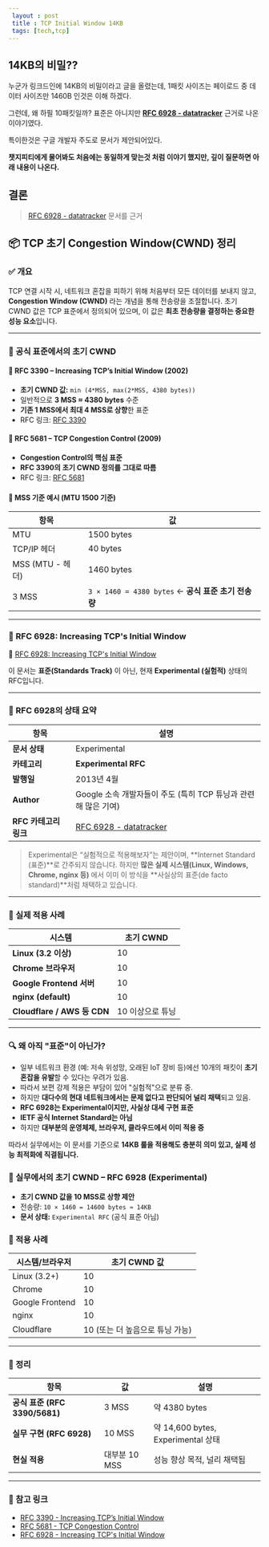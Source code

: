 ```yaml
---
 layout : post
 title : TCP Initial Window 14KB
 tags: [tech,tcp]
---
```


## 14KB의 비밀??

누군가 링크드인에 14KB의 비밀이라고 글을 올렸는데,
1패킷 사이즈는 페이로드 중 데이터 사이즈만 1460B 인것은 이해 하겠다.

그런데, 왜 하필 10패킷일까?
표준은 아니지만 **[RFC 6928 - datatracker](https://datatracker.ietf.org/doc/rfc6928/)** 근거로 나온 이야기였다.

특이한것은 구글 개발자 주도로 문서가 제안되어있다.

**챗지피티에게 물어봐도 처음에는 동일하게 맞는것 처럼 이야기 했지만, 깊이 질문하면 아래 내용이 나온다.**

## 결론

> [RFC 6928 - datatracker](https://datatracker.ietf.org/doc/rfc6928/) 문서를 근거

## 📦 TCP 초기 Congestion Window(CWND) 정리

### ✅ 개요

TCP 연결 시작 시, 네트워크 혼잡을 피하기 위해 처음부터 모든 데이터를 보내지 않고,
**Congestion Window (CWND)** 라는 개념을 통해 전송량을 조절합니다.
초기 CWND 값은 TCP 표준에서 정의되어 있으며, 이 값은 **최초 전송량을 결정하는 중요한 성능 요소**입니다.

---

### 🧾 공식 표준에서의 초기 CWND

#### 📘 RFC 3390 – Increasing TCP’s Initial Window (2002)

- **초기 CWND 값:** `min (4*MSS, max(2*MSS, 4380 bytes))`
- 일반적으로 **3 MSS ≈ 4380 bytes** 수준
- **기존 1 MSS에서 최대 4 MSS로 상향**한 표준
- RFC 링크: [RFC 3390](https://datatracker.ietf.org/doc/html/rfc3390)

#### 📘 RFC 5681 – TCP Congestion Control (2009)

- **Congestion Control의 핵심 표준**
- **RFC 3390의 초기 CWND 정의를 그대로 따름**
- RFC 링크: [RFC 5681](https://datatracker.ietf.org/doc/html/rfc5681)

#### 🔢 MSS 기준 예시 (MTU 1500 기준)

| 항목 | 값 |
|------|-----|
| MTU | 1500 bytes |
| TCP/IP 헤더 | 40 bytes |
| MSS (MTU - 헤더) | 1460 bytes |
| 3 MSS | `3 × 1460 = 4380 bytes` ← **공식 표준 초기 전송량** |

---

### 📄 RFC 6928: Increasing TCP's Initial Window

🔗 [RFC 6928: Increasing TCP's Initial Window](https://datatracker.ietf.org/doc/html/rfc6928)

이 문서는 **표준(Standards Track)** 이 아닌, 현재 **Experimental (실험적)** 상태의 RFC입니다.

---

### 📌 RFC 6928의 상태 요약

| 항목 | 설명 |
|------|------|
| **문서 상태** | Experimental |
| **카테고리** | **Experimental RFC** |
| **발행일** | 2013년 4월 |
| **Author** | Google 소속 개발자들이 주도 (특히 TCP 튜닝과 관련해 많은 기여) |
| **RFC 카테고리 링크** | [RFC 6928 - datatracker](https://datatracker.ietf.org/doc/rfc6928/) |

> Experimental은 “실험적으로 적용해보자”는 제안이며, **Internet Standard (표준)**로 간주되지 않습니다. 하지만 **많은 실제 시스템(Linux, Windows, Chrome, nginx 등)** 에서 이미 이 방식을 **사실상의 표준(de facto standard)**처럼 채택하고 있습니다.

---

### 🚀 실제 적용 사례

| 시스템 | 초기 CWND |
|--------|-----------|
| **Linux (3.2 이상)** | 10 |
| **Chrome 브라우저** | 10 |
| **Google Frontend 서버** | 10 |
| **nginx (default)** | 10 |
| **Cloudflare / AWS 등 CDN** | 10 이상으로 튜닝 |

---

### 🔍 왜 아직 "표준"이 아닌가?

- 일부 네트워크 환경 (예: 저속 위성망, 오래된 IoT 장비 등)에선 10개의 패킷이 **초기 혼잡을 유발**할 수 있다는 우려가 있음.
- 따라서 보편 강제 적용은 부담이 있어 "실험적"으로 분류 중.
- 하지만 **대다수의 현대 네트워크에서는 문제 없다고 판단되어 널리 채택**되고 있음.
- **RFC 6928는 Experimental이지만, 사실상 대세 구현 표준**
- **IETF 공식 Internet Standard는 아님**
- 하지만 **대부분의 운영체제, 브라우저, 클라우드에서 이미 적용 중**

따라서 실무에서는 이 문서를 기준으로 **14KB 룰을 적용해도 충분히 의미 있고, 실제 성능 최적화에 직결됩니다.**

### 🧪 실무에서의 초기 CWND – RFC 6928 (Experimental)

- **초기 CWND 값을 10 MSS로 상향 제안**
- 전송량: `10 × 1460 = 14600 bytes ≈ 14KB`
- **문서 상태:** `Experimental RFC` (공식 표준 아님)

### 📌 적용 사례

| 시스템/브라우저 | 초기 CWND 값 |
|----------------|--------------|
| Linux (3.2+) | 10 |
| Chrome | 10 |
| Google Frontend | 10 |
| nginx | 10 |
| Cloudflare | 10 (또는 더 높음으로 튜닝 가능) |

---

### 🧠 정리

| 항목 | 값 | 설명 |
|------|-----|--------|
| **공식 표준 (RFC 3390/5681)** | 3 MSS | 약 4380 bytes |
| **실무 구현 (RFC 6928)** | 10 MSS | 약 14,600 bytes, Experimental 상태 |
| **현실 적용** | 대부분 10 MSS | 성능 향상 목적, 널리 채택됨 |

---

### 🔗 참고 링크

- [RFC 3390 - Increasing TCP’s Initial Window](https://datatracker.ietf.org/doc/html/rfc3390)
- [RFC 5681 - TCP Congestion Control](https://datatracker.ietf.org/doc/html/rfc5681)
- [RFC 6928 - Increasing TCP's Initial Window](https://datatracker.ietf.org/doc/html/rfc6928)
